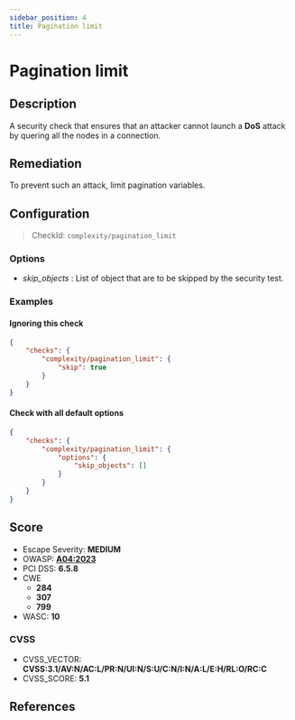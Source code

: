 ```yaml
---
sidebar_position: 4
title: Pagination limit
---
```


# Pagination limit

## Description

A security check that ensures that an attacker cannot launch a **DoS** attack by quering all the nodes in a connection.

## Remediation

To prevent such an attack, limit pagination variables.


## Configuration

> CheckId: `complexity/pagination_limit`

### Options

- *skip_objects* : List of object that are to be skipped by the security test.



### Examples


#### Ignoring this check

```json
{
    "checks": {
        "complexity/pagination_limit": {
            "skip": true
        }
    }
}
```


#### Check with all default options

```json
{
    "checks": {
        "complexity/pagination_limit": {
            "options": {
                "skip_objects": []
            }
        }
    }
}
```




## Score

- Escape Severity: **<span className="medium-severity">MEDIUM</span>**
- OWASP: **[A04:2023](https://github.com/OWASP/API-Security/blob/master/2023/en/src/0xa4-unrestricted-resource-consumption.md)**
- PCI DSS: **6.5.8**
- CWE
  - **284**
  - **307**
  - **799**
- WASC: **10**



### CVSS

- CVSS_VECTOR: **CVSS:3.1/AV:N/AC:L/PR:N/UI:N/S:U/C:N/I:N/A:L/E:H/RL:O/RC:C**
- CVSS_SCORE: **5.1**

## References


